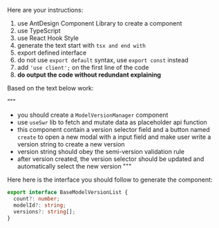Here are your instructions:

1. use AntDesign Component Library to create a component
2. use TypeScript
3. use React Hook Style
4. generate the text start with ```tsx and end with ```
5. export defined interface
6. do not use `export default` syntax, use `export const` instead
7. add `'use client';` on the first line of the code
8. **do output the code without redundant explaining**

Based on the text below work:

"""
* you should create a `ModelVersionManager` component
* use `useSwr` lib to fetch and mutate data as placeholder api function
* this component contain a version selector field and a button named `create` to open a new modal with a input field and make user write a version string to create a new version
* version string should obey the semi-version validation rule
* after version created, the version selector should be updated and automatically select the new version
"""

Here here is the interface you should follow to generate the component:
```ts
export interface BaseModelVersionList {
  count?: number;
  modelId?: string;
  versions?: string[];
}
```

<TSXCode>
